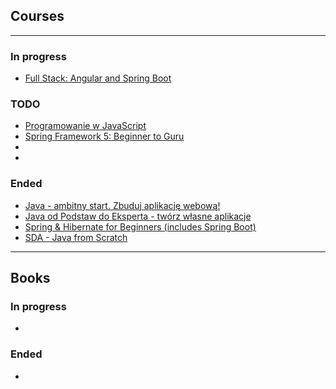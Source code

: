 ## Courses

***

### In progress
- [Full Stack: Angular and Spring Boot](https://www.udemy.com/share/102a9UB0QSclpRR3U=/)

### TODO
- [Programowanie w JavaScript](https://www.udemy.com/share/101ZreB0QSclpRR3U=/)
- [Spring Framework 5: Beginner to Guru](https://www.udemy.com/share/1013MwB0QSclpRR3U=/)
- []()
- []()

### Ended
- [Java - ambitny start. Zbuduj aplikację webową!](https://www.udemy.com/share/101VASB0QSclpRR3U=/)
- [Java od Podstaw do Eksperta - twórz własne aplikacje](https://www.udemy.com/share/1013r4B0QSclpRR3U=/)
- [Spring & Hibernate for Beginners (includes Spring Boot)](https://www.udemy.com/share/101Wc4B0QSclpRR3U=/)
- [SDA - Java from Scratch](https://sdacademy.dev/courses/java-remote/) 

***

## Books
### In progress
- []()
### Ended
- []()
